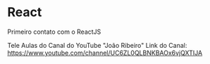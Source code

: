 # React
Primeiro contato com o ReactJS

Tele Aulas do Canal do YouTube "João Ribeiro"
Link do Canal: https://www.youtube.com/channel/UC6ZL0QLBNKBAOx6vjQXTIJA
